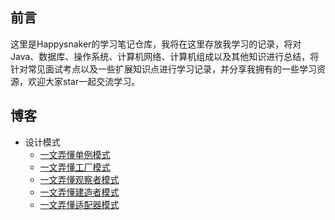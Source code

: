 

## 前言

这里是Happysnaker的学习笔记仓库，我将在这里存放我学习的记录，将对Java、数据库、操作系统、计算机网络、计算机组成以及其他知识进行总结，将针对常见面试考点以及一些扩展知识点进行学习记录，并分享我拥有的一些学习资源，欢迎大家star一起交流学习。

## 博客

- 设计模式
  - [一文弄懂单例模式](.\blog\设计模式之单例模式(Singleton).md)
  - [一文弄懂工厂模式](.\blog\设计模式之工厂模式(Factory).md)
  - [一文弄懂观察者模式](.\blog\设计模式之观察者模式(Observer).md)
  - [一文弄懂建造者模式](.\blog\设计模式之建造者模式(Builder).md)
  - [一文弄懂适配器模式](.\blog\设计模式之适配器模式(Adapter).md)

